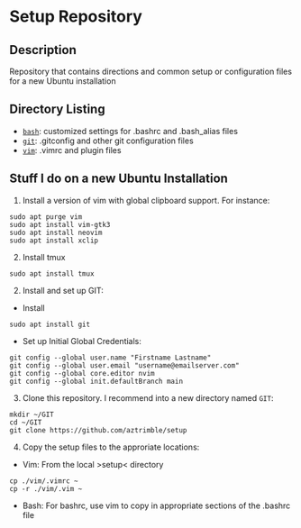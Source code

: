# Setup Repository
## Description
Repository that contains directions and common setup or configuration files for a new Ubuntu installation

## Directory Listing
- [`bash`](/bash): customized settings for .bashrc and .bash_alias files
- [`git`](/git): .gitconfig and other git configuration files 
- [`vim`](/vim): .vimrc and plugin files

## Stuff I do on a new Ubuntu Installation
1. Install a version of vim with global clipboard support. For instance:
```
sudo apt purge vim
sudo apt install vim-gtk3
sudo apt install neovim
sudo apt install xclip
```
2. Install tmux
```
sudo apt install tmux
```
2. Install and set up GIT:
- Install
```
sudo apt install git
```
- Set up Initial Global Credentials:
```
git config --global user.name "Firstname Lastname"
git config --global user.email "username@emailserver.com"
git config --global core.editor nvim
git config --global init.defaultBranch main
```
3. Clone this repository. I recommend into a new directory named `GIT`:
```
mkdir ~/GIT
cd ~/GIT
git clone https://github.com/aztrimble/setup
```
4. Copy the setup files to the approriate locations:
- Vim: From the local >setup< directory
```
cp ./vim/.vimrc ~
cp -r ./vim/.vim ~
```
- Bash: For bashrc, use vim to copy in appropriate sections of the .bashrc file
